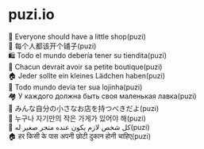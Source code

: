 # puzi.io

🏪 Everyone should have a little shop(puzi)  
🏮 每个人都该开个铺子(puzi)  
🛍 Todo el mundo debería tener su tiendita(puzi)  
🏬 Chacun devrait avoir sa petite boutique(puzi)  
🏠 Jeder sollte ein kleines Lädchen haben(puzi)  
🏡 Todo mundo devia ter sua lojinha(puzi)  
🏘 У каждого должна быть своя маленькая лавка(puzi)  
🏯 みんな自分の小さなお店を持つべきだよ(puzi)  
🏪 누구나 자기만의 작은 가게가 있어야 해(puzi)  
🏬 كل شخص لازم يكون عنده متجر صغير له(puzi)  
🏠 हर किसी के पास अपनी छोटी दुकान होनी चाहिए(puzi)  